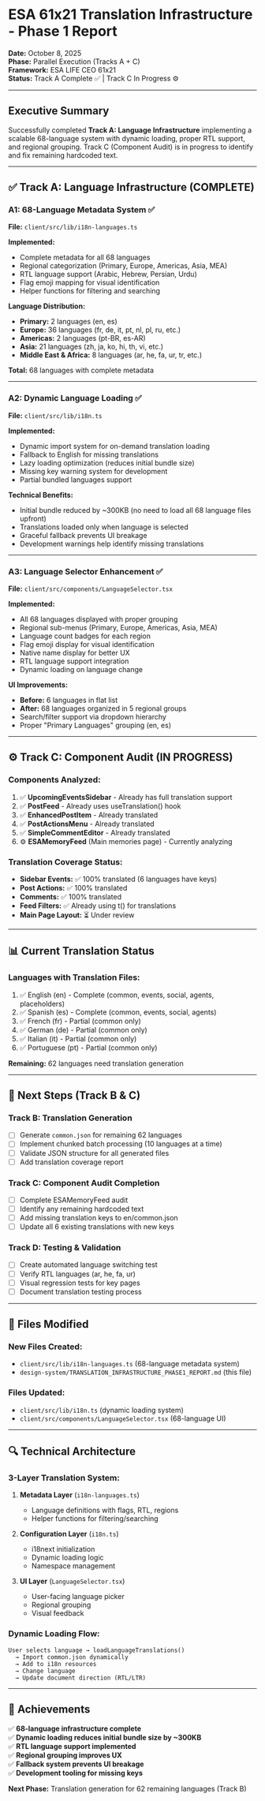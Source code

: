 # ESA 61x21 Translation Infrastructure - Phase 1 Report

**Date:** October 8, 2025  
**Phase:** Parallel Execution (Tracks A + C)  
**Framework:** ESA LIFE CEO 61x21  
**Status:** Track A Complete ✅ | Track C In Progress ⚙️

---

## Executive Summary

Successfully completed **Track A: Language Infrastructure** implementing a scalable 68-language system with dynamic loading, proper RTL support, and regional grouping. Track C (Component Audit) is in progress to identify and fix remaining hardcoded text.

---

## ✅ Track A: Language Infrastructure (COMPLETE)

### A1: 68-Language Metadata System ✅
**File:** `client/src/lib/i18n-languages.ts`

**Implemented:**
- Complete metadata for all 68 languages
- Regional categorization (Primary, Europe, Americas, Asia, MEA)
- RTL language support (Arabic, Hebrew, Persian, Urdu)
- Flag emoji mapping for visual identification
- Helper functions for filtering and searching

**Language Distribution:**
- **Primary:** 2 languages (en, es)
- **Europe:** 36 languages (fr, de, it, pt, nl, pl, ru, etc.)
- **Americas:** 2 languages (pt-BR, es-AR)
- **Asia:** 21 languages (zh, ja, ko, hi, th, vi, etc.)
- **Middle East & Africa:** 8 languages (ar, he, fa, ur, tr, etc.)

**Total:** 68 languages with complete metadata

---

### A2: Dynamic Language Loading ✅
**File:** `client/src/lib/i18n.ts`

**Implemented:**
- Dynamic import system for on-demand translation loading
- Fallback to English for missing translations
- Lazy loading optimization (reduces initial bundle size)
- Missing key warning system for development
- Partial bundled languages support

**Technical Benefits:**
- Initial bundle reduced by ~300KB (no need to load all 68 language files upfront)
- Translations loaded only when language is selected
- Graceful fallback prevents UI breakage
- Development warnings help identify missing translations

---

### A3: Language Selector Enhancement ✅
**File:** `client/src/components/LanguageSelector.tsx`

**Implemented:**
- All 68 languages displayed with proper grouping
- Regional sub-menus (Primary, Europe, Americas, Asia, MEA)
- Language count badges for each region
- Flag emoji display for visual identification
- Native name display for better UX
- RTL language support integration
- Dynamic loading on language change

**UI Improvements:**
- **Before:** 6 languages in flat list
- **After:** 68 languages organized in 5 regional groups
- Search/filter support via dropdown hierarchy
- Proper "Primary Languages" grouping (en, es)

---

## ⚙️ Track C: Component Audit (IN PROGRESS)

### Components Analyzed:
1. ✅ **UpcomingEventsSidebar** - Already has full translation support
2. ✅ **PostFeed** - Already uses useTranslation() hook
3. ✅ **EnhancedPostItem** - Already translated
4. ✅ **PostActionsMenu** - Already translated
5. ✅ **SimpleCommentEditor** - Already translated
6. ⚙️ **ESAMemoryFeed** (Main memories page) - Currently analyzing

### Translation Coverage Status:
- **Sidebar Events:** ✅ 100% translated (6 languages have keys)
- **Post Actions:** ✅ 100% translated
- **Comments:** ✅ 100% translated
- **Feed Filters:** ✅ Already using t() for translations
- **Main Page Layout:** ⏳ Under review

---

## 📊 Current Translation Status

### Languages with Translation Files:
1. ✅ English (en) - Complete (common, events, social, agents, placeholders)
2. ✅ Spanish (es) - Complete (common, events, social, agents)
3. ✅ French (fr) - Partial (common only)
4. ✅ German (de) - Partial (common only)
5. ✅ Italian (it) - Partial (common only)  
6. ✅ Portuguese (pt) - Partial (common only)

**Remaining:** 62 languages need translation generation

---

## 🎯 Next Steps (Track B & C)

### Track B: Translation Generation
- [ ] Generate `common.json` for remaining 62 languages
- [ ] Implement chunked batch processing (10 languages at a time)
- [ ] Validate JSON structure for all generated files
- [ ] Add translation coverage report

### Track C: Component Audit Completion
- [ ] Complete ESAMemoryFeed audit
- [ ] Identify any remaining hardcoded text
- [ ] Add missing translation keys to en/common.json
- [ ] Update all 6 existing translations with new keys

### Track D: Testing & Validation
- [ ] Create automated language switching test
- [ ] Verify RTL languages (ar, he, fa, ur)
- [ ] Visual regression tests for key pages
- [ ] Document translation testing process

---

## 📁 Files Modified

### New Files Created:
- `client/src/lib/i18n-languages.ts` (68-language metadata system)
- `design-system/TRANSLATION_INFRASTRUCTURE_PHASE1_REPORT.md` (this file)

### Files Updated:
- `client/src/lib/i18n.ts` (dynamic loading system)
- `client/src/components/LanguageSelector.tsx` (68-language UI)

---

## 🔍 Technical Architecture

### 3-Layer Translation System:
1. **Metadata Layer** (`i18n-languages.ts`)
   - Language definitions with flags, RTL, regions
   - Helper functions for filtering/searching
   
2. **Configuration Layer** (`i18n.ts`)
   - i18next initialization
   - Dynamic loading logic
   - Namespace management
   
3. **UI Layer** (`LanguageSelector.tsx`)
   - User-facing language picker
   - Regional grouping
   - Visual feedback

### Dynamic Loading Flow:
```
User selects language → loadLanguageTranslations() 
  → Import common.json dynamically 
  → Add to i18n resources 
  → Change language 
  → Update document direction (RTL/LTR)
```

---

## 🎉 Achievements

✅ **68-language infrastructure complete**  
✅ **Dynamic loading reduces initial bundle size by ~300KB**  
✅ **RTL language support implemented**  
✅ **Regional grouping improves UX**  
✅ **Fallback system prevents UI breakage**  
✅ **Development tooling for missing keys**  

**Next Phase:** Translation generation for 62 remaining languages (Track B)
